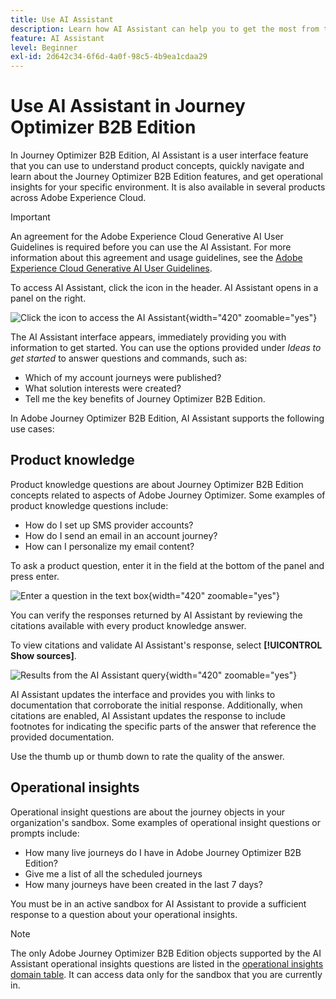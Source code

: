 ```yaml
---
title: Use AI Assistant
description: Learn how AI Assistant can help you to get the most from the Journey Optimizer B2B Edition capabilities.
feature: AI Assistant
level: Beginner
exl-id: 2d642c34-6f6d-4a0f-98c5-4b9ea1cdaa29
---
```

# Use AI Assistant in Journey Optimizer B2B Edition

In Journey Optimizer B2B Edition, AI Assistant is a user interface feature that you can use to understand product concepts, quickly navigate and learn about the Journey Optimizer B2B Edition features, and get operational insights for your specific environment. It is also available in several products across Adobe Experience Cloud.

>[!IMPORTANT]
>
>An agreement for the Adobe Experience Cloud Generative AI User Guidelines is required before you can use the AI Assistant. For more information about this agreement and usage guidelines, see the [Adobe Experience Cloud Generative AI User Guidelines](https://www.adobe.com/legal/licenses-terms/adobe-dx-gen-ai-user-guidelines.html).

To access AI Assistant, click the icon in the header. AI Assistant opens in a panel on the right.

![Click the icon to access the AI Assistant](./assets/ai-assistant-icon-displayed.png){width="420" zoomable="yes"}

The AI Assistant interface appears, immediately providing you with information to get started. You can use the options provided under _Ideas to get started_ to answer questions and commands, such as:

* Which of my account journeys were published?
* What solution interests were created?
* Tell me the key benefits of Journey Optimizer B2B Edition.

In Adobe Journey Optimizer B2B Edition, AI Assistant supports the following use cases:

## Product knowledge

Product knowledge questions are about Journey Optimizer B2B Edition concepts related to aspects of Adobe Journey Optimizer. Some examples of product knowledge questions include:

* How do I set up SMS provider accounts?
* How do I send an email in an account journey?
* How can I personalize my email content?

To ask a product question, enter it in the field at the bottom of the panel and press enter.

![Enter a question in the text box](./assets/ai-assistant-ask-question.png){width="420" zoomable="yes"}

You can verify the responses returned by AI Assistant by reviewing the citations available with every product knowledge answer.

To view citations and validate AI Assistant's response, select **[!UICONTROL Show sources]**. 

![Results from the AI Assistant query](./assets/ai-assistant-answer.png){width="420" zoomable="yes"}

AI Assistant updates the interface and provides you with links to documentation that corroborate the initial response. Additionally, when citations are enabled, AI Assistant updates the response to include footnotes for indicating the specific parts of the answer that reference the provided documentation.

Use the thumb up or thumb down to rate the quality of the answer.

## Operational insights

Operational insight questions are about the journey objects in your organization's sandbox. Some examples of operational insight questions or prompts include:

* How many live journeys do I have in Adobe Journey Optimizer B2B Edition?
* Give me a list of all the scheduled journeys
* How many journeys have been created in the last 7 days?

You must be in an active sandbox for AI Assistant to provide a sufficient response to a question about your operational insights.

>[!NOTE]
>
>The only Adobe Journey Optimizer B2B Edition objects supported by the AI Assistant operational insights questions are listed in the [operational insights domain table](./ai-assistant-overview.md#operational-insights). It can access data only for the sandbox that you are currently in.

<!-- Select to view an example of an operational insights question.

In the following example, AI Assistant receives the following query: _Show me dataflows that were created using the Amazon S3 source._

screen

AI Assistant responds with a table list of your dataflows and their corresponding IDs. Click the _Download_ icon ( Download icon ) to download the table as a CSV file. To view the entire table, click the _Expand_ icon ( Expand icon ).

screen

An expanded view of the table appears, providing you with a more comprehensive list of dataflows based on the parameters of your query.

screen

When prompted with an operational insights question, AI Assistant provides an explanation of how it computed the answer. In the following example, AI Assistant outlines the steps it took in order to identify the dataflows that were created using the Amazon S3 source.

screen

You can also provide filters and modifications to your questions, and you can instruct AI Assistant to render its findings based on the filters that you include. For example, you can ask AI Assistant to show you a trend of the count of segment definitions in the order of their created date, remove segment definitions with zero total profiles, and use month names instead of integers when displaying the data.

### Verify operational insights responses

You can verify each response related to operational insights questions using an SQL query that AI Assistant provides.

Select to view example of verifying operational insights responses

After receiving an answer for an operational insights question, click **[!UICONTROL Show sources]** and then select **[!UICONTROL View source query]**.

screen

When queried with an operational insights question, AI Assistant provides an SQL query that you can use to verify the process that it took to compute its answer. This source query is for verification purposes only and is not supported on Query Service.

screen  

 -->
